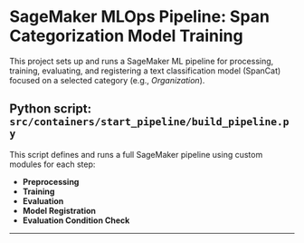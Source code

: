 # SageMaker MLOps Pipeline: Span Categorization Model Training

This project sets up and runs a SageMaker ML pipeline for processing, training, evaluating, and registering a text classification model (SpanCat) focused on a selected category (e.g., *Organization*).

## Python script: `src/containers/start_pipeline/build_pipeline.py`

This script defines and runs a full SageMaker pipeline using custom modules for each step:

- **Preprocessing**
- **Training**
- **Evaluation**
- **Model Registration**
- **Evaluation Condition Check**

---